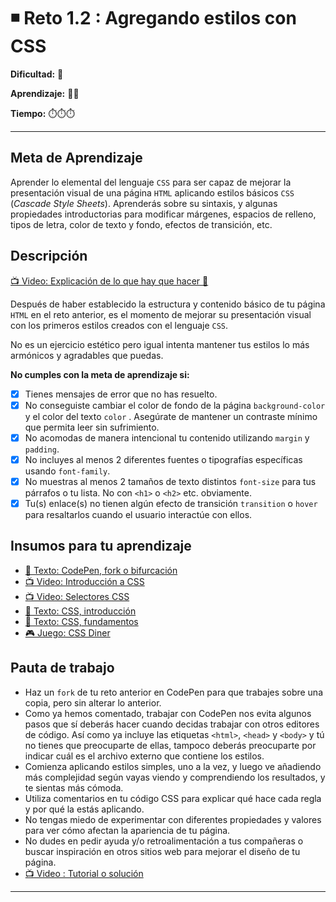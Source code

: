 # ◾ Reto 1.2 : Agregando estilos con CSS

**Dificultad:** 🌻

**Aprendizaje:** 🍯🍯

**Tiempo:** ⏱️⏱️⏱️

---

## Meta de Aprendizaje

Aprender lo elemental del lenguaje `CSS` para ser capaz de mejorar la presentación visual de una página `HTML` aplicando estilos básicos `CSS` (_Cascade Style Sheets_). Aprenderás sobre su sintaxis, y algunas propiedades introductorias para modificar márgenes, espacios de relleno, tipos de letra, color de texto y fondo, efectos de transición, etc.

## Descripción

[📺 Video: Explicación de lo que hay que hacer 🌟](https://www.loom.com/share/07471114231d48559d844f1cad33ea65)

Después de haber establecido la estructura y contenido básico de tu página `HTML` en el reto anterior, es el momento de mejorar su presentación visual con los primeros estilos creados con el lenguaje `CSS`.

No es un ejercicio estético pero igual intenta mantener tus estilos lo más armónicos y agradables que puedas.

**No cumples con la meta de aprendizaje si:**

* [x] Tienes mensajes de error que no has resuelto.
* [x] No conseguiste cambiar el color de fondo de la página `background-color` y el color del texto `color` . Asegúrate de mantener un contraste mínimo que permita leer sin sufrimiento.
* [x] No acomodas de manera intencional tu contenido utilizando `margin`  y `padding`.
* [x] No incluyes al menos 2 diferentes fuentes o tipografías específicas usando `font-family`.
* [x] No muestras al menos 2 tamaños de texto distintos `font-size` para tus párrafos o tu lista. No con `<h1>` o `<h2>` etc. obviamente.
* [x] Tu(s) enlace(s) no tienen algún efecto de transición `transition` o `hover` para resaltarlos cuando el usuario interactúe con ellos.

## Insumos para tu aprendizaje

* [📄 Texto: CodePen, fork o bifurcación](?lang=ES&track=DEV&skill=02_responsive&module=01_your_first_web&path=DEV/00_topics/editors_codepen_fork_ES.md)
* [📺 Video: Introducción a CSS](https://www.youtube.com/watch?v=AGDDdsiZ0Ko)
* [📺 Video: Selectores CSS](https://www.youtube.com/watch?v=ZNskBxLVOfs)
* [📄 Texto: CSS, introducción](?lang=ES&track=DEV&skill=02_responsive&module=01_your_first_web&path=DEV/00_topics/css_intro_ES.md)
* [📄 Texto: CSS, fundamentos](?lang=ES&track=DEV&skill=02_responsive&module=01_your_first_web&path=DEV/00_topics/css_fundamentos_ES.md)
* [🎮 Juego: CSS Diner](https://flukeout.github.io/)

## Pauta de trabajo

* Haz un `fork` de tu reto anterior en CodePen para que trabajes sobre una copia, pero sin alterar lo anterior.
* Como ya hemos comentado, trabajar con CodePen nos evita algunos pasos que sí deberás hacer cuando decidas trabajar con otros editores de código. Así como ya incluye las etiquetas `<html>`, `<head>` y `<body>` y tú no tienes que preocuparte de ellas, tampoco deberás preocuparte por indicar cuál es el archivo externo que contiene los estilos.
* Comienza aplicando estilos simples, uno a la vez, y luego ve añadiendo más complejidad según vayas viendo y comprendiendo los resultados, y te sientas más cómoda.
* Utiliza comentarios en tu código CSS para explicar qué hace cada regla y por qué la estás aplicando.
* No tengas miedo de experimentar con diferentes propiedades y valores para ver cómo afectan la apariencia de tu página.
* No dudes en pedir ayuda y/o retroalimentación a tus compañeras o buscar inspiración en otros sitios web para mejorar el diseño de tu página.
* [📺 Video : Tutorial o solución](https://www.loom.com/share/36f98b8aecb14c2a8e37055091bf0650)

***